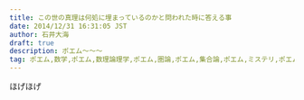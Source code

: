 ```yaml
---
title: この世の真理は何処に埋まっているのかと問われた時に答える事
date: 2014/12/31 16:31:05 JST
author: 石井大海
draft: true
description: ポエム〜〜〜
tag: ポエム,数学,ポエム,数理論理学,ポエム,圏論,ポエム,集合論,ポエム,ミステリ,ポエム,Haskell,ポエム,計算機科学,ポエム,関数型プログラミング,ポエム,ソーカル,ポエム
---
```

ほげほげ
